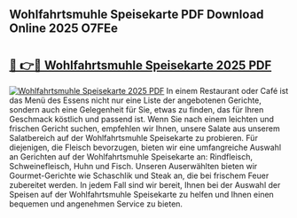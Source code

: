 ## Wohlfahrtsmuhle Speisekarte PDF Download Online 2025 O7FEe

# <h2><a href="http://gcbfa9p.nevu.top/?p=Wohlfahrtsmuhle+Speisekarte">🔗 👉🔴 Wohlfahrtsmuhle Speisekarte 2025 PDF</a></h2>

[![Wohlfahrtsmuhle Speisekarte 2025 PDF](https://i.imgur.com/dBaPXMq.png)](http://gcbfa9p.nevu.top/?p=Wohlfahrtsmuhle+Speisekarte)
In einem Restaurant oder Café ist das Menü des Essens nicht nur eine Liste der angebotenen Gerichte, sondern auch eine Gelegenheit für Sie, etwas zu finden, das für Ihren Geschmack köstlich und passend ist. Wenn Sie nach einem leichten und frischen Gericht suchen, empfehlen wir Ihnen, unsere Salate aus unserem Salatbereich auf der Wohlfahrtsmuhle Speisekarte zu probieren. Für diejenigen, die Fleisch bevorzugen, bieten wir eine umfangreiche Auswahl an Gerichten auf der Wohlfahrtsmuhle Speisekarte an: Rindfleisch, Schweinefleisch, Huhn und Fisch. Unseren Auserwählten bieten wir Gourmet-Gerichte wie Schaschlik und Steak an, die bei frischem Feuer zubereitet werden. In jedem Fall sind wir bereit, Ihnen bei der Auswahl der Speisen auf der Wohlfahrtsmuhle Speisekarte zu helfen und Ihnen einen bequemen und angenehmen Service zu bieten.
